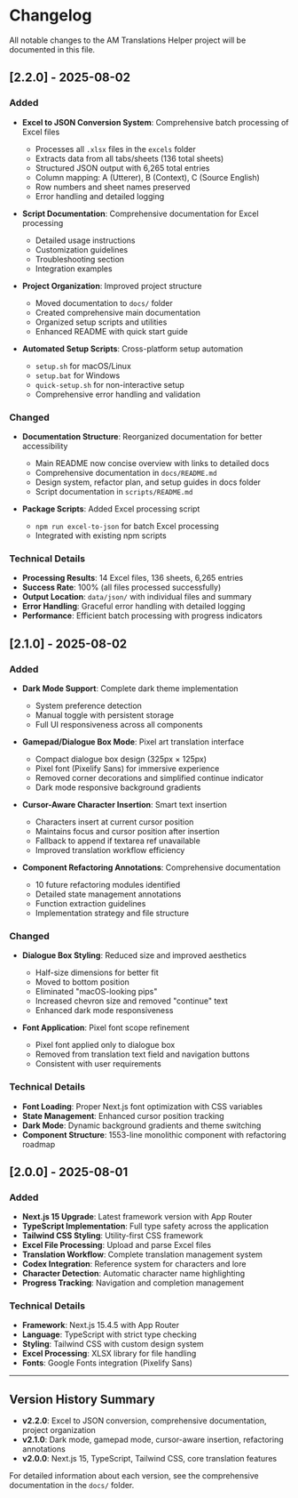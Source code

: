 # Changelog

All notable changes to the AM Translations Helper project will be documented in this file.

## [2.2.0] - 2025-08-02

### Added
- **Excel to JSON Conversion System**: Comprehensive batch processing of Excel files
  - Processes all `.xlsx` files in the `excels` folder
  - Extracts data from all tabs/sheets (136 total sheets)
  - Structured JSON output with 6,265 total entries
  - Column mapping: A (Utterer), B (Context), C (Source English)
  - Row numbers and sheet names preserved
  - Error handling and detailed logging

- **Script Documentation**: Comprehensive documentation for Excel processing
  - Detailed usage instructions
  - Customization guidelines
  - Troubleshooting section
  - Integration examples

- **Project Organization**: Improved project structure
  - Moved documentation to `docs/` folder
  - Created comprehensive main documentation
  - Organized setup scripts and utilities
  - Enhanced README with quick start guide

- **Automated Setup Scripts**: Cross-platform setup automation
  - `setup.sh` for macOS/Linux
  - `setup.bat` for Windows
  - `quick-setup.sh` for non-interactive setup
  - Comprehensive error handling and validation

### Changed
- **Documentation Structure**: Reorganized documentation for better accessibility
  - Main README now concise overview with links to detailed docs
  - Comprehensive documentation in `docs/README.md`
  - Design system, refactor plan, and setup guides in docs folder
  - Script documentation in `scripts/README.md`

- **Package Scripts**: Added Excel processing script
  - `npm run excel-to-json` for batch Excel processing
  - Integrated with existing npm scripts

### Technical Details
- **Processing Results**: 14 Excel files, 136 sheets, 6,265 entries
- **Success Rate**: 100% (all files processed successfully)
- **Output Location**: `data/json/` with individual files and summary
- **Error Handling**: Graceful error handling with detailed logging
- **Performance**: Efficient batch processing with progress indicators

## [2.1.0] - 2025-08-02

### Added
- **Dark Mode Support**: Complete dark theme implementation
  - System preference detection
  - Manual toggle with persistent storage
  - Full UI responsiveness across all components

- **Gamepad/Dialogue Box Mode**: Pixel art translation interface
  - Compact dialogue box design (325px × 125px)
  - Pixel font (Pixelify Sans) for immersive experience
  - Removed corner decorations and simplified continue indicator
  - Dark mode responsive background gradients

- **Cursor-Aware Character Insertion**: Smart text insertion
  - Characters insert at current cursor position
  - Maintains focus and cursor position after insertion
  - Fallback to append if textarea ref unavailable
  - Improved translation workflow efficiency

- **Component Refactoring Annotations**: Comprehensive documentation
  - 10 future refactoring modules identified
  - Detailed state management annotations
  - Function extraction guidelines
  - Implementation strategy and file structure

### Changed
- **Dialogue Box Styling**: Reduced size and improved aesthetics
  - Half-size dimensions for better fit
  - Moved to bottom position
  - Eliminated "macOS-looking pips"
  - Increased chevron size and removed "continue" text
  - Enhanced dark mode responsiveness

- **Font Application**: Pixel font scope refinement
  - Pixel font applied only to dialogue box
  - Removed from translation text field and navigation buttons
  - Consistent with user requirements

### Technical Details
- **Font Loading**: Proper Next.js font optimization with CSS variables
- **State Management**: Enhanced cursor position tracking
- **Dark Mode**: Dynamic background gradients and theme switching
- **Component Structure**: 1553-line monolithic component with refactoring roadmap

## [2.0.0] - 2025-08-01

### Added
- **Next.js 15 Upgrade**: Latest framework version with App Router
- **TypeScript Implementation**: Full type safety across the application
- **Tailwind CSS Styling**: Utility-first CSS framework
- **Excel File Processing**: Upload and parse Excel files
- **Translation Workflow**: Complete translation management system
- **Codex Integration**: Reference system for characters and lore
- **Character Detection**: Automatic character name highlighting
- **Progress Tracking**: Navigation and completion management

### Technical Details
- **Framework**: Next.js 15.4.5 with App Router
- **Language**: TypeScript with strict type checking
- **Styling**: Tailwind CSS with custom design system
- **Excel Processing**: XLSX library for file handling
- **Fonts**: Google Fonts integration (Pixelify Sans)

---

## Version History Summary

- **v2.2.0**: Excel to JSON conversion, comprehensive documentation, project organization
- **v2.1.0**: Dark mode, gamepad mode, cursor-aware insertion, refactoring annotations
- **v2.0.0**: Next.js 15, TypeScript, Tailwind CSS, core translation features

For detailed information about each version, see the comprehensive documentation in the `docs/` folder. 